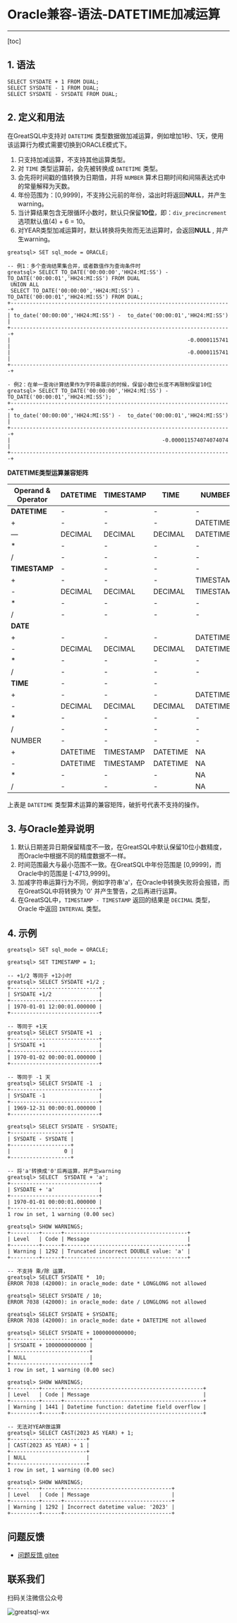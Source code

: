 # Oracle兼容-语法-DATETIME加减运算
---

[toc]

## 1. 语法
```
SELECT SYSDATE + 1 FROM DUAL;
SELECT SYSDATE - 1 FROM DUAL;
SELECT SYSDATE - SYSDATE FROM DUAL;
```
## 2. 定义和用法

在GreatSQL中支持对 `DATETIME` 类型数据做加减运算，例如增加1秒、1天，使用该运算行为模式需要切换到ORACLE模式下。

1. 只支持加减运算，不支持其他运算类型。
2. 对 `TIME` 类型运算前，会先被转换成 `DATETIME` 类型。
3. 会先将时间戳的值转换为日期值，并将 `NUMBER` 算术日期时间和间隔表达式中的常量解释为天数。
4. 年份范围为：[0,9999]，不支持公元前的年份，溢出时将返回**NULL**，并产生warning。
5. 当计算结果包含无限循环小数时，默认只保留**10位**，即：`div_precincrement` 选项默认值(4) + 6 = 10。
6. 对YEAR类型加减运算时，默认转换将失败而无法运算时，会返回**NULL** , 并产生warning。

```
greatsql> SET sql_mode = ORACLE;

-- 例1：多个查询结果集合并，或者数值作为查询条件时
greatsql> SELECT TO_DATE('00:00:00','HH24:MI:SS') -  TO_DATE('00:00:01','HH24:MI:SS') FROM DUAL
 UNION ALL
 SELECT TO_DATE('00:00:00','HH24:MI:SS') -  TO_DATE('00:00:01','HH24:MI:SS') FROM DUAL;
+----------------------------------------------------------------------+
| to_date('00:00:00','HH24:MI:SS') -  to_date('00:00:01','HH24:MI:SS') |
+----------------------------------------------------------------------+
|                                                        -0.0000115741 |
|                                                        -0.0000115741 |
+----------------------------------------------------------------------+

- 例2：在单一查询计算结果作为字符串展示的时候，保留小数位长度不再限制保留10位
greatsql> SELECT TO_DATE('00:00:00','HH24:MI:SS') -  TO_DATE('00:00:01','HH24:MI:SS');
+----------------------------------------------------------------------+
| to_date('00:00:00','HH24:MI:SS') -  to_date('00:00:01','HH24:MI:SS') |
+----------------------------------------------------------------------+
|                                                -0.000011574074074074 |
+----------------------------------------------------------------------+
```

**DATETIME类型运算兼容矩阵**

Operand & Operator|DATETIME| TIMESTAMP|TIME|NUMBER
--| -- | -- | -- | --
| **DATETIME**| - | - | -   | -
|+ | - |  - | - |DATETIME
|— | DECIMAL | DECIMAL | DECIMAL | DATETIME
|* | - | - | - | -
|/ | - | - | - | -
|**TIMESTAMP** | -  | -|- | -
|+ | - |- | -|TIMESTAMP|
|- | DECIMAL | DECIMAL |DECIMAL| TIMESTAMP
|* | - | - | - | - | -
|/ | - | - | - | - | -
|**DATE**| | | |
|+| - | - | - |DATETIME |
|-| DECIMAL | DECIMAL| DECIMAL| DATETIME
|*| - | - | - | -|
|/| -| - | -| -|
|**TIME** | - | - | -
|+| - |  - | - | DATETIME
|-| DECIMAL | DECIMAL | DECIMAL |DATETIME
|*| - | - |  - | -
|/| - | - | - | -
|NUMBER | - | - |-| -
|+ | DATETIME | TIMESTAMP| DATETIME|NA
|- | DATETIME | TIMESTAMP| DATETIME|NA
|*| - | - | -|NA
|/| - | - | -|NA

上表是 `DATETIME` 类型算术运算的兼容矩阵，破折号代表不支持的操作。

## 3. 与Oracle差异说明

1. 默认日期差异日期保留精度不一致，在GreatSQL中默认保留10位小数精度，而Oracle中根据不同的精度数据不一样。
2. 时间范围最大与最小范围不一致。在GreatSQL中年份范围是 [0,9999]，而Oracle中的范围是 [-4713,9999]。
3. 加减字符串运算行为不同，例如字符串'a'，在Oracle中转换失败将会报错，而在GreatSQL中将转换为 '0' 并产生警告，之后再进行运算。
4. 在GreatSQL中，`TIMESTAMP - TIMESTAMP` 返回的结果是 `DECIMAL` 类型， Oracle 中返回 `INTERVAL` 类型。

## 4. 示例

```
greatsql> SET sql_mode = ORACLE;

greatsql> SET TIMESTAMP = 1;

-- +1/2 等同于 +12小时
greatsql> SELECT SYSDATE +1/2 ;
+----------------------------+
| SYSDATE +1/2               |
+----------------------------+
| 1970-01-01 12:00:01.000000 |
+----------------------------+

-- 等同于 +1天
greatsql> SELECT SYSDATE +1  ;
+----------------------------+
| SYSDATE +1                 |
+----------------------------+
| 1970-01-02 00:00:01.000000 |
+----------------------------+

-- 等同于 -1 天
greatsql> SELECT SYSDATE -1  ;
+----------------------------+
| SYSDATE -1                 |
+----------------------------+
| 1969-12-31 00:00:01.000000 |
+----------------------------+

greatsql> SELECT SYSDATE - SYSDATE;
+-------------------+
| SYSDATE - SYSDATE |
+-------------------+
|                 0 |
+-------------------+

-- 将'a'转换成'0'后再运算，并产生warning
greatsql> SELECT  SYSDATE + 'a';
+----------------------------+
| SYSDATE + 'a'              |
+----------------------------+
| 1970-01-01 00:00:01.000000 |
+----------------------------+
1 row in set, 1 warning (0.00 sec)

greatsql> SHOW WARNINGS;
+---------+------+---------------------------------------+
| Level   | Code | Message                               |
+---------+------+---------------------------------------+
| Warning | 1292 | Truncated incorrect DOUBLE value: 'a' |
+---------+------+---------------------------------------+

-- 不支持 乘/除 运算，
greatsql> SELECT SYSDATE *  10;
ERROR 7038 (42000): in oracle_mode: date * LONGLONG not allowed

greatsql> SELECT SYSDATE / 10;
ERROR 7038 (42000): in oracle_mode: date / LONGLONG not allowed

greatsql> SELECT SYSDATE + SYSDATE;
ERROR 7038 (42000): in oracle_mode: date + DATETIME not allowed

greatsql> SELECT SYSDATE + 1000000000000;
+-------------------------+
| SYSDATE + 1000000000000 |
+-------------------------+
| NULL                    |
+-------------------------+
1 row in set, 1 warning (0.00 sec)

greatsql> SHOW WARNINGS;
+---------+------+--------------------------------------------+
| Level   | Code | Message                                    |
+---------+------+--------------------------------------------+
| Warning | 1441 | Datetime function: datetime field overflow |
+---------+------+--------------------------------------------+

-- 无法对YEAR做运算
greatsql> SELECT CAST(2023 AS YEAR) + 1;
+------------------------+
| CAST(2023 AS YEAR) + 1 |
+------------------------+
| NULL                   |
+------------------------+
1 row in set, 1 warning (0.00 sec)

greatsql> SHOW WARNINGS;
+---------+------+----------------------------------+
| Level   | Code | Message                          |
+---------+------+----------------------------------+
| Warning | 1292 | Incorrect datetime value: '2023' |
+---------+------+----------------------------------+
```

**问题反馈**
---
- [问题反馈 gitee](https://gitee.com/GreatSQL/GreatSQL-Manual/issues)


**联系我们**
---

扫码关注微信公众号

![greatsql-wx](../greatsql-wx.jpg)
